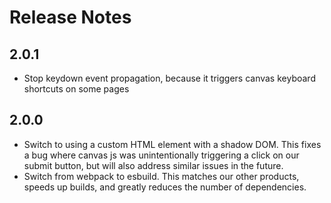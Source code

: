 # Release Notes

## 2.0.1

* Stop keydown event propagation, because it triggers canvas keyboard shortcuts
  on some pages

## 2.0.0

* Switch to using a custom HTML element with a shadow DOM. This fixes a bug
  where canvas js was unintentionally triggering a click on our submit button,
  but will also address similar issues in the future.
* Switch from webpack to esbuild. This matches our other products, speeds up
  builds, and greatly reduces the number of dependencies.
